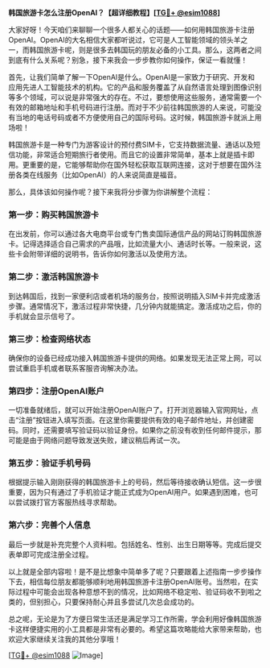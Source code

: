 **韩国旅游卡怎么注册OpenAI？【超详细教程】[[TG💪+ @esim1088](https://t.me/s/esim1088)]**

大家好呀！今天咱们来聊聊一个很多人都关心的话题——如何用韩国旅游卡注册OpenAI。OpenAI的大名相信大家都听说过，它可是人工智能领域的领头羊之一，而韩国旅游卡呢，则是很多去韩国玩的朋友必备的小工具。那么，这两者之间到底有什么关系呢？别急，接下来我会一步步教你如何操作，保证一看就懂！

首先，让我们简单了解一下OpenAI是什么。OpenAI是一家致力于研究、开发和应用先进人工智能技术的机构。它的产品和服务覆盖了从自然语言处理到图像识别等多个领域，可以说是非常强大的存在。不过，要想使用这些服务，通常需要一个有效的邮箱地址和手机号码进行注册。而对于不少前往韩国旅游的人来说，可能没有当地的电话号码或者不方便使用自己的国际号码。这时候，韩国旅游卡就派上用场啦！

韩国旅游卡是一种专门为游客设计的预付费SIM卡，它支持数据流量、通话以及短信功能，非常适合短期旅行者使用。而且它的设置非常简单，基本上就是插卡即用。更重要的是，它能够帮助你在国外轻松获取互联网连接，这对于想要在国外注册各类在线服务（比如OpenAI）的人来说简直是福音。

那么，具体该如何操作呢？接下来我将分步骤为你讲解整个流程：

### 第一步：购买韩国旅游卡

在出发前，你可以通过各大电商平台或专门售卖国际通信产品的网站订购韩国旅游卡。记得选择适合自己需求的产品哦，比如流量大小、通话时长等。一般来说，这些卡会附带详细的说明书，告诉你如何激活以及使用方法。

### 第二步：激活韩国旅游卡

到达韩国后，找到一家便利店或者机场的服务台，按照说明插入SIM卡并完成激活步骤。通常情况下，激活过程非常快捷，几分钟内就能搞定。激活成功之后，你的手机就会显示信号了。

### 第三步：检查网络状态

确保你的设备已经成功接入韩国旅游卡提供的网络。如果发现无法正常上网，可以尝试重启手机或者联系客服咨询解决办法。

### 第四步：注册OpenAI账户

一切准备就绪后，就可以开始注册OpenAI账户了。打开浏览器输入官网网址，点击“注册”按钮进入填写页面。在这里你需要提供有效的电子邮件地址，并创建密码。同时，还需要填写验证码以验证身份。如果你之前没有收到任何邮件提示，那可能是由于网络问题导致发送失败，建议稍后再试一次。

### 第五步：验证手机号码

根据提示输入刚刚获得的韩国旅游卡上的号码，然后等待接收确认短信。这一步很重要，因为只有通过了手机验证才能正式成为OpenAI用户。如果遇到困难，也可以尝试拨打官方客服热线寻求帮助。

### 第六步：完善个人信息

最后一步就是补充完整个人资料啦。包括姓名、性别、出生日期等等。完成后提交表单即可完成注册全过程。

以上就是全部内容啦！是不是比想象中简单多了呢？只要跟着上述指南一步步操作下去，相信每位朋友都能够顺利地用韩国旅游卡注册OpenAI账号。当然啦，在实际过程中可能会出现各种意想不到的情况，比如网络不稳定啦、验证码收不到啦之类的，但别担心，只要保持耐心并且多尝试几次总会成功的。

总之呢，无论是为了方便日常生活还是满足学习工作所需，学会利用好像韩国旅游卡这样便捷实用的小工具都是非常有必要的。希望这篇攻略能给大家带来帮助，也欢迎大家继续关注我的其他分享哦！

[[TG💪+ @esim1088](https://t.me/s/esim1088) ![Image](https://i.postimg.cc/4NQfJmqS/Snipaste-2025-05-13-00-14-12.png)]